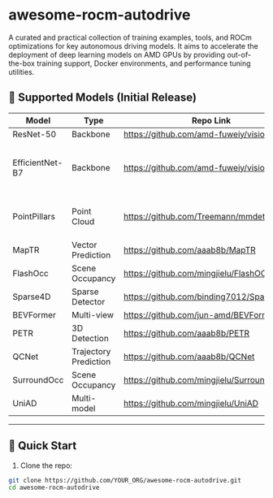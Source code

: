 # awesome-rocm-autodrive
A curated and practical collection of training examples, tools, and ROCm optimizations for key autonomous driving models. It aims to accelerate the deployment of deep learning models on AMD GPUs by providing out-of-the-box training support, Docker environments, and performance tuning utilities.

## 🔧 Supported Models (Initial Release)

| Model           | Type            | Repo Link                     | README for ROCm | Notes                              |
|------------------|------------------|--------------------------|---------------|-------------------------------------|
| ResNet-50        | Backbone         | https://github.com/amd-fuweiy/vision | [example/backbone](examples/backbone/readme.md)   |    |
| EfficientNet-B7  | Backbone         | https://github.com/amd-fuweiy/vision |    | Currently have performance issue with DWConv    |
| PointPillars     | Point Cloud      | https://github.com/Treemann/mmdetection3d | [examples/detection/pointpillars](examples/detection/pointpillars) | Need ROCm mmcv to get better performance          |
| MapTR            | Vector Prediction| https://github.com/aaab8b/MapTR | See modified Readme in git |  |
| FlashOcc         | Scene Occupancy  | https://github.com/mingjielu/FlashOCC | [examples/occupancy/FlashOCC](examples/occupancy/FlashOCC) |         |
| Sparse4D         | Sparse Detector  | https://github.com/binding7012/Sparse4D |[examples/detection/sparse4d](examples/detection/sparse4d) | |
| BEVFormer        | Multi-view       | https://github.com/jun-amd/BEVFormer | [examples/detection/BEVFormer](examples/detection/BEVFormer) |        |
| PETR             | 3D Detection | https://github.com/aaab8b/PETR | See modified Readme in git |  |
| QCNet            | Trajectory Prediction | https://github.com/aaab8b/QCNet | See modified Readme in git |  |
| SurroundOcc      | Scene Occupancy  | https://github.com/mingjielu/SurroundOcc | [examples/occupancy/FlashOCC](examples/occupancy/SurroundOcc) |         |
| UniAD            | Multi-model      | https://github.com/mingjielu/UniAD | [examples/Multi-model/UniAD](examples/Multi-model/UniAD) |         |



---

## 🚀 Quick Start

1. Clone the repo:

```bash
git clone https://github.com/YOUR_ORG/awesome-rocm-autodrive.git
cd awesome-rocm-autodrive




